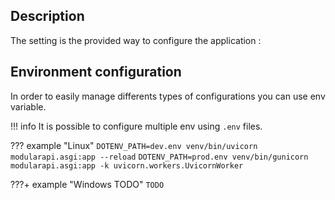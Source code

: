 ## Description
The setting is the provided way to configure the application :

## Environment configuration
In order to easily manage differents types of configurations you can use env variable.

!!! info
    It is possible to configure multiple env using `.env` files.

??? example "Linux"
    ```
    DOTENV_PATH=dev.env venv/bin/uvicorn modularapi.asgi:app --reload
    ```
    ```
    DOTENV_PATH=prod.env venv/bin/gunicorn modularapi.asgi:app -k uvicorn.workers.UvicornWorker
    ```

???+ example "Windows TODO"
    ```
    TODO
    ```

### 